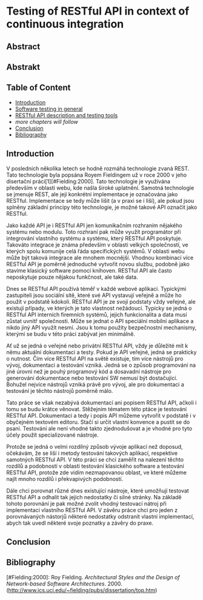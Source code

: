 # Testing of RESTful API in context of continuous integration

## Abstract

## Abstrakt

## Table of Content

- [Introduction](#introduction)
- [Software testing in general](chapters/software-testing-in-general.md)
- [RESTful API description and testing tools](chapters/restful-api-description-and-testing-tools.md)
- _more chapters will follow_
- [Conclusion](#conclusion)
- [Bibliography](#bibliography)

## Introduction

V posledních několika letech se hodně rozmáhá technologie zvaná REST. Tato technologie byla popsána Royem Fieldingem už v roce 2000 v jeho disertační práci[1][#Fielding:2000]. Tato technologie je využívána především v oblasti webu, kde našla široké uplatnění. Samotná technologie se jmenuje REST, ale její konkrétní implementace je označována jako RESTful. Implementace se tedy může lišit (a v praxi se i liší), ale pokud jsou splněny základní principy této technologie, je možné takové API označit jako RESTful.

Jako každé API je i RESTful API jen komunikačním rozhraním nějakého systému nebo modulu. Toto rozhraní pak může využít programátor při integrování vlastního systému a systému, který RESTful API poskytuje. Takováto integrace je známa především v oblasti velkých společností, ve kterých spolu komunije celá řáda specifických systémů. V oblasti webu může být taková integrace ale mnohem mocnější. Vhodnou kombinací více RESTful API je poměrně jednoduché vytvořit novou službu, podobně jako stavíme klasický software pomocí knihoven. RESTful API ale často neposkytuje pouze nějakou funkčnost, ale také data.

Dnes se RESTful API používá téměř v každé webové aplikaci. Typickými zastupiteli jsou sociální sítě, které své API vystavují veřejně a může ho použít v podstatě kdokoli. RESTful API je ze svojí podstaty vždy veřejné, ale existují případy, ve kterých je tato vlastnost nežádoucí. Typicky se jedná o RESTful API interních firemních systémů, jejich funkcionalita a data musí zůstat uvnitř společnosti. Může se jednat o API speciální mobilní aplikace a nikdo jiný API využít nesmí. Jsou k tomu použity bezpečnostní mechanismy, kterými se budu v této práci zabývat jen minimálně.

Ať už se jedná o veřejné nebo privátní RESTful API, vždy je důležité mít k němu aktuální dokumentaci a testy. Pokud je API veřejné, jedná se prakticky o nutnost. Čím více RESTful API na světě existuje, tím více nástrojů pro vývoj, dokumentaci a testování vzniká. Jedná se o způsob programování na jiné úrovni než je pouhý programový kód a dosavadní nástroje pro generování dokumentace nebo testování SW nemusí být dostačující. Bohužel nejvíce nástrojů vzniká právě pro vývoj, ale pro dokumentaci a testování je těchto nástrojů poměrně málo.

Tato práce se však nezabývá dokumentací ani popisem RESTful API, ačkoli i tomu se budu krátce věnovat. Stěžejním tématem této ptáce je testování RESTful API. Dokumentaci a tedy i popis API můžeme vytvořit v podstatě i v obyčejném textovém editoru. Stačí si určit vlastní konvence a pustit se do psaní. Testování ale není vhodné takto zjednodušovat a je vhodné pro tyto účely použít specializované nástroje.

Protože se jedná o velmi rozdílný způsob vývoje aplikací než doposud, očekávám, že se liší i metody testování takových aplikací, respektive samotných RESTful API. V této práci se chci zaměřit na nalezení těchto rozdílů a podobností v oblasti testování klasického software a testování RESTful API, protože zde vidím nezmapovanou oblast, ve které můžeme najít mnoho rozdílů i překvapivých podobností.

Dále chci porovnat různé dnes existující nástroje, které umožňují testovat RESTful API a odhalit tak jejich nedostatky či silné stránky. Na základě tohoto porovnání je pak možné zvolit vhodný testovací nátroj při implementaci vlastního RESTful API. V závěru práce chci pro jeden z porovnávaných nástorjů některé nedostatky odstranit vlastní implementací, abych tak uvedl některé svoje poznatky a závěry do praxe.

## Conclusion

## Bibliography

[#Fielding:2000]: Roy Fielding. *Architectural Styles and the Design of Network-based Software Architectures*. 2000. (http://www.ics.uci.edu/~fielding/pubs/dissertation/top.htm)
